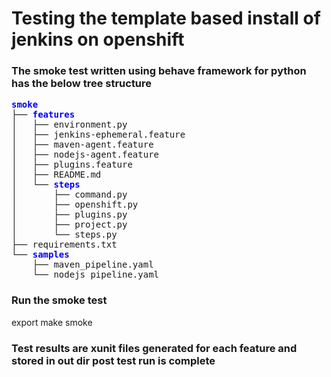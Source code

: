 # Testing the template based install of jenkins on openshift

### The smoke test written using behave framework for python has the below tree structure
<pre><font color="#0000FF"><b>smoke</b></font>
├── <font color="#0000FF"><b>features</b></font>
│   ├── environment.py
│   ├── jenkins-ephemeral.feature
│   ├── maven-agent.feature
│   ├── nodejs-agent.feature
│   ├── plugins.feature
│   ├── README.md
│   └── <font color="#0000FF"><b>steps</b></font>
│       ├── command.py
│       ├── openshift.py
│       ├── plugins.py
│       ├── project.py
│       └── steps.py
├── requirements.txt
└── <font color="#0000FF"><b>samples</b></font>
    ├── maven_pipeline.yaml
    └── nodejs_pipeline.yaml</pre>


### Run the smoke test
export <kubeconfig>
make smoke

### Test results are xunit files generated for each feature and stored in out dir post test run is complete 


